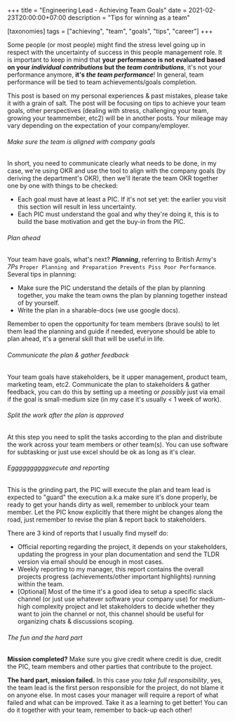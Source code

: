 +++
title = "Engineering Lead - Achieving Team Goals"
date = 2021-02-23T20:00:00+07:00
description = "Tips for winning as a team"

[taxonomies]
tags = ["achieving", "team", "goals", "tips", "career"]
+++

Some people (or most people) might find the stress level going up in respect with the uncertainty of success in this people management role.
It is important to keep in mind that <b>your performance is not evaluated based on your _individual contributions_ but the *team contributions*</b>,
it's not your performance anymore, <b>it's *the team performance*</b>! In general, team performance will be tied to team achievements/goals completion.

This post is based on my personal experiences & past mistakes, please take it with a grain of salt.
The post will be focusing on tips to achieve your team goals, other perspectives (dealing with stress, challenging your team, growing your teammember, etc2) will be in another posts.
Your mileage may vary depending on the expectation of your company/employer.


###### Make sure the team is aligned with company goals
In short, you need to communicate clearly what needs to be done, in my case, we're using OKR and use the tool to align with the company goals (by deriving the department's OKR), then we'll iterate the team OKR together one by one with things to be checked:
* Each goal must have at least a PIC. If it's not set yet: the earlier you visit this section will result in less uncertainty.
* Each PIC must understand the goal and why they're doing it, this is to build the base motivation and get the buy-in from the PIC.


###### Plan ahead
Your team have goals, what's next? <b>*Planning*</b>, referring to British Army's *7Ps* `Proper Planning and Preparation Prevents Piss Poor Performance`.
Several tips in planning:
* Make sure the PIC understand the details of the plan by planning together, you make the team owns the plan by planning together instead of by yourself.
* Write the plan in a sharable-docs (we use google docs).

Remember to open the opportunity for team members (brave souls) to let them lead the planning and guide if needed, everyone
should be able to plan ahead, it's a general skill that will be useful in life.


###### Communicate the plan & gather feedback
Your team goals have stakeholders, be it upper management, product team, marketing team, etc2. Communicate the plan to stakeholders & gather feedback,
you can do this by setting up a meeting or _possibly_ just via email if the goal is small-medium size (in my case it's usually < 1 week of work).

###### Split the work after the plan is approved
At this step you need to split the tasks according to the plan and distribute the work across your team members or other team(s).
You can use software for subtasking or just use excel should be ok as long as it's clear.


###### Eggggggggggxecute and reporting
This is the grinding part, the PIC will execute the plan and team lead is expected to "guard" the execution a.k.a make sure it's done properly, be ready to get your hands dirty as well, remember to unblock your team member.
Let the PIC know explicitly that there might be changes along the road, just remember to revise the plan & report back to stakeholders.

There are 3 kind of reports that I usually find myself do:
* Official reporting regarding the project, it depends on your stakeholders, updating the progress in your plan documentation and send the TLDR version via email should be enough in most cases.
* Weekly reporting to my manager, this report contains the overall projects progress (achievements/other important highlights) running within the team.
* [Optional] Most of the time it's a good idea to setup a specific slack channel (or just use whatever software your company use) for medium-high complexity project and let stakeholders to decide whether they want to join the channel or not,
this channel should be useful for organizing chats & discussions scoping.


###### The fun and the hard part
<b>Mission completed?</b> Make sure you give credit where credit is due, credit the PIC, team members and other parties that contribute to the project.

<b>The hard part, mission failed.</b> In this case *you take full responsibility*, yes, the team lead is the first person responsible for the project, do not blame it on anyone else.
In most cases your manager will require a report of what failed and what can be improved. Take it as a learning to get better! You can do it together with your team, remember to back-up each other!
